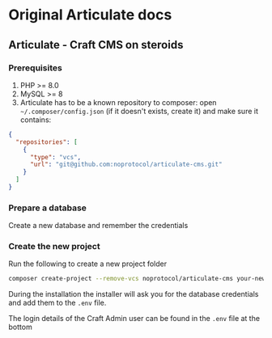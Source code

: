 # Original Articulate docs

## Articulate - Craft CMS on steroids

### Prerequisites

1. PHP >= 8.0
2. MySQL >= 8
3. Articulate has to be a known repository to composer:
   open `~/.composer/config.json` (if it doesn't exists, create it) and make sure it contains:

```json
{
  "repositories": [
    {
      "type": "vcs",
      "url": "git@github.com:noprotocol/articulate-cms.git"
    }
  ]
}
```

### Prepare a database

Create a new database and remember the credentials

### Create the new project

Run the following to create a new project folder

```bash
composer create-project --remove-vcs noprotocol/articulate-cms your-new-project-name
```

During the installation the installer will ask you for the database credentials and add them to the `.env` file.

The login details of the Craft Admin user can be found in the `.env` file at the bottom
